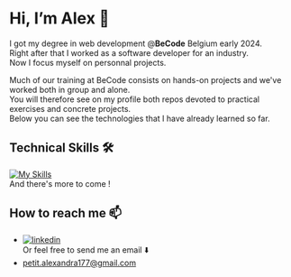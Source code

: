 #  Hi, I’m Alex 👋

I got my degree in web development @**BeCode** Belgium early 2024.</br>
Right after that I worked as a software developer for an industry.</br>
Now I focus myself on personnal projects.</br>

Much of our training at BeCode consists on hands-on projects and we've worked both in group and alone. </br>
You will therefore see on my profile both repos devoted to practical exercises and concrete projects. </br>
Below you can see the technologies that I have already learned so far.</br>

## Technical Skills 🛠

[![My Skills](https://skillicons.dev/icons?i=html,css,sass,js,php,mysql,laravel,symfony,bootstrap,tailwind,bash,git,github,figma,postman)](https://skillicons.dev) </br>
And there's more to come !

##  How to reach me 📫

- [![linkedin](https://img.shields.io/badge/linkedin-0A66C2?style=for-the-badge&logo=linkedin&logoColor=white)](https://www.linkedin.com/in/alexandra-petit-dev/) </br>
Or feel free to send me an email ⬇️
- petit.alexandra177@gmail.com
